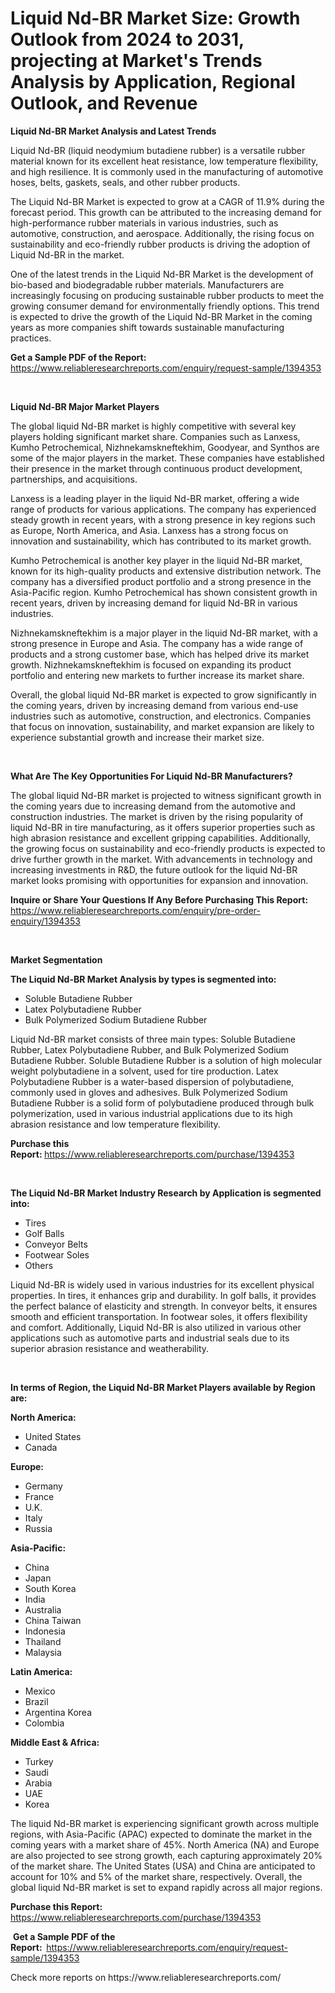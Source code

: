 <p><h1>Liquid Nd-BR Market Size: Growth Outlook from 2024 to 2031, projecting at Market's Trends Analysis by Application, Regional Outlook, and Revenue</h1></p><p><strong>Liquid Nd-BR Market Analysis and Latest Trends</strong></p>
<p><p>Liquid Nd-BR (liquid neodymium butadiene rubber) is a versatile rubber material known for its excellent heat resistance, low temperature flexibility, and high resilience. It is commonly used in the manufacturing of automotive hoses, belts, gaskets, seals, and other rubber products.</p><p>The Liquid Nd-BR Market is expected to grow at a CAGR of 11.9% during the forecast period. This growth can be attributed to the increasing demand for high-performance rubber materials in various industries, such as automotive, construction, and aerospace. Additionally, the rising focus on sustainability and eco-friendly rubber products is driving the adoption of Liquid Nd-BR in the market.</p><p>One of the latest trends in the Liquid Nd-BR Market is the development of bio-based and biodegradable rubber materials. Manufacturers are increasingly focusing on producing sustainable rubber products to meet the growing consumer demand for environmentally friendly options. This trend is expected to drive the growth of the Liquid Nd-BR Market in the coming years as more companies shift towards sustainable manufacturing practices.</p></p>
<p><strong>Get a Sample PDF of the Report:&nbsp;</strong> <a href="https://www.reliableresearchreports.com/enquiry/request-sample/1394353">https://www.reliableresearchreports.com/enquiry/request-sample/1394353</a></p>
<p>&nbsp;</p>
<p><strong>Liquid Nd-BR Major Market Players</strong></p>
<p><p>The global liquid Nd-BR market is highly competitive with several key players holding significant market share. Companies such as Lanxess, Kumho Petrochemical, Nizhnekamskneftekhim, Goodyear, and Synthos are some of the major players in the market. These companies have established their presence in the market through continuous product development, partnerships, and acquisitions.</p><p>Lanxess is a leading player in the liquid Nd-BR market, offering a wide range of products for various applications. The company has experienced steady growth in recent years, with a strong presence in key regions such as Europe, North America, and Asia. Lanxess has a strong focus on innovation and sustainability, which has contributed to its market growth.</p><p>Kumho Petrochemical is another key player in the liquid Nd-BR market, known for its high-quality products and extensive distribution network. The company has a diversified product portfolio and a strong presence in the Asia-Pacific region. Kumho Petrochemical has shown consistent growth in recent years, driven by increasing demand for liquid Nd-BR in various industries.</p><p>Nizhnekamskneftekhim is a major player in the liquid Nd-BR market, with a strong presence in Europe and Asia. The company has a wide range of products and a strong customer base, which has helped drive its market growth. Nizhnekamskneftekhim is focused on expanding its product portfolio and entering new markets to further increase its market share.</p><p>Overall, the global liquid Nd-BR market is expected to grow significantly in the coming years, driven by increasing demand from various end-use industries such as automotive, construction, and electronics. Companies that focus on innovation, sustainability, and market expansion are likely to experience substantial growth and increase their market size.</p></p>
<p>&nbsp;</p>
<p><strong>What Are The Key Opportunities For Liquid Nd-BR Manufacturers?</strong></p>
<p><p>The global liquid Nd-BR market is projected to witness significant growth in the coming years due to increasing demand from the automotive and construction industries. The market is driven by the rising popularity of liquid Nd-BR in tire manufacturing, as it offers superior properties such as high abrasion resistance and excellent gripping capabilities. Additionally, the growing focus on sustainability and eco-friendly products is expected to drive further growth in the market. With advancements in technology and increasing investments in R&D, the future outlook for the liquid Nd-BR market looks promising with opportunities for expansion and innovation.</p></p>
<p><strong>Inquire or Share Your Questions If Any Before Purchasing This Report:</strong> <a href="https://www.reliableresearchreports.com/enquiry/pre-order-enquiry/1394353">https://www.reliableresearchreports.com/enquiry/pre-order-enquiry/1394353</a></p>
<p>&nbsp;</p>
<p><strong>Market Segmentation</strong></p>
<p><strong>The Liquid Nd-BR Market Analysis by types is segmented into:</strong></p>
<p><ul><li>Soluble Butadiene Rubber</li><li>Latex Polybutadiene Rubber</li><li>Bulk Polymerized Sodium Butadiene Rubber</li></ul></p>
<p><p>Liquid Nd-BR market consists of three main types: Soluble Butadiene Rubber, Latex Polybutadiene Rubber, and Bulk Polymerized Sodium Butadiene Rubber. Soluble Butadiene Rubber is a solution of high molecular weight polybutadiene in a solvent, used for tire production. Latex Polybutadiene Rubber is a water-based dispersion of polybutadiene, commonly used in gloves and adhesives. Bulk Polymerized Sodium Butadiene Rubber is a solid form of polybutadiene produced through bulk polymerization, used in various industrial applications due to its high abrasion resistance and low temperature flexibility.</p></p>
<p><strong>Purchase this Report:&nbsp;</strong><a href="https://www.reliableresearchreports.com/purchase/1394353">https://www.reliableresearchreports.com/purchase/1394353</a></p>
<p>&nbsp;</p>
<p><strong>The Liquid Nd-BR Market Industry Research by Application is segmented into:</strong></p>
<p><ul><li>Tires</li><li>Golf Balls</li><li>Conveyor Belts</li><li>Footwear Soles</li><li>Others</li></ul></p>
<p><p>Liquid Nd-BR is widely used in various industries for its excellent physical properties. In tires, it enhances grip and durability. In golf balls, it provides the perfect balance of elasticity and strength. In conveyor belts, it ensures smooth and efficient transportation. In footwear soles, it offers flexibility and comfort. Additionally, Liquid Nd-BR is also utilized in various other applications such as automotive parts and industrial seals due to its superior abrasion resistance and weatherability.</p></p>
<p>&nbsp;</p>
<p><strong>In terms of Region, the Liquid Nd-BR Market Players available by Region are:</strong></p>
<p>
    <p> <strong> North America: </strong>
        <ul>
            <li>United States</li>
            <li>Canada</li>
        </ul>
        </p> 
    <p> <strong> Europe: </strong>
        <ul>
            <li>Germany</li>
            <li>France</li>
            <li>U.K.</li>
            <li>Italy</li>
            <li>Russia</li>
        </ul>
        </p> 
    <p> <strong> Asia-Pacific: </strong>
        <ul>
            <li>China</li>
            <li>Japan</li>
            <li>South Korea</li>
            <li>India</li>
            <li>Australia</li>
            <li>China Taiwan</li>
            <li>Indonesia</li>
            <li>Thailand</li>
            <li>Malaysia</li>
        </ul>
        </p> 
    <p> <strong> Latin America: </strong>
        <ul>
            <li>Mexico</li>
            <li>Brazil</li>
            <li>Argentina Korea</li>
            <li>Colombia</li>
        </ul>
        </p> 
    <p> <strong> Middle East & Africa: </strong>
        <ul>
            <li>Turkey</li>
            <li>Saudi</li>
            <li>Arabia</li>
            <li>UAE</li>
            <li>Korea</li>
        </ul>
    </p>
    </p>
<p><p>The liquid Nd-BR market is experiencing significant growth across multiple regions, with Asia-Pacific (APAC) expected to dominate the market in the coming years with a market share of 45%. North America (NA) and Europe are also projected to see strong growth, each capturing approximately 20% of the market share. The United States (USA) and China are anticipated to account for 10% and 5% of the market share, respectively. Overall, the global liquid Nd-BR market is set to expand rapidly across all major regions.</p></p>
<p><strong>Purchase this Report: </strong><a href="https://www.reliableresearchreports.com/purchase/1394353">https://www.reliableresearchreports.com/purchase/1394353</a></p>
<p>&nbsp;<strong>Get a Sample PDF of the Report:&nbsp;&nbsp;</strong><a href="https://www.reliableresearchreports.com/enquiry/request-sample/1394353">https://www.reliableresearchreports.com/enquiry/request-sample/1394353</a></p>
<p><strong></strong></p>
<p>Check more reports on https://www.reliableresearchreports.com/</p>